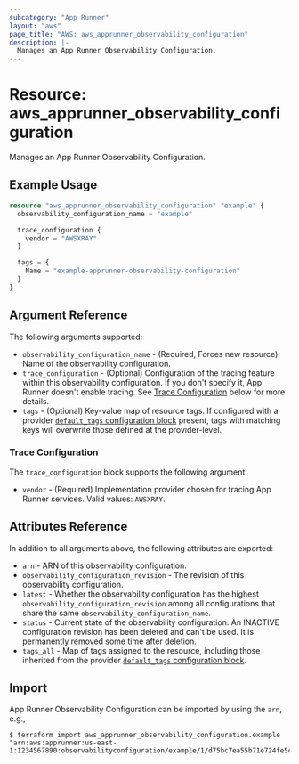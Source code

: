```yaml
---
subcategory: "App Runner"
layout: "aws"
page_title: "AWS: aws_apprunner_observability_configuration"
description: |-
  Manages an App Runner Observability Configuration.
---
```


# Resource: aws_apprunner_observability_configuration

Manages an App Runner Observability Configuration.

## Example Usage

```terraform
resource "aws_apprunner_observability_configuration" "example" {
  observability_configuration_name = "example"

  trace_configuration {
    vendor = "AWSXRAY"
  }

  tags = {
    Name = "example-apprunner-observability-configuration"
  }
}
```

## Argument Reference

The following arguments supported:

* `observability_configuration_name` - (Required, Forces new resource) Name of the observability configuration.
* `trace_configuration` - (Optional) Configuration of the tracing feature within this observability configuration. If you don't specify it, App Runner doesn't enable tracing. See [Trace Configuration](#trace-configuration) below for more details.
* `tags` - (Optional) Key-value map of resource tags. If configured with a provider [`default_tags` configuration block](https://registry.terraform.io/providers/hashicorp/aws/latest/docs#default_tags-configuration-block) present, tags with matching keys will overwrite those defined at the provider-level.

### Trace Configuration

The `trace_configuration` block supports the following argument:

* `vendor` - (Required) Implementation provider chosen for tracing App Runner services. Valid values: `AWSXRAY`.

## Attributes Reference

In addition to all arguments above, the following attributes are exported:

* `arn` - ARN of this observability configuration.
* `observability_configuration_revision` - The revision of this observability configuration.
* `latest` - Whether the observability configuration has the highest `observability_configuration_revision` among all configurations that share the same `observability_configuration_name`.
* `status` - Current state of the observability configuration. An INACTIVE configuration revision has been deleted and can't be used. It is permanently removed some time after deletion.
* `tags_all` - Map of tags assigned to the resource, including those inherited from the provider [`default_tags` configuration block](https://registry.terraform.io/providers/hashicorp/aws/latest/docs#default_tags-configuration-block).

## Import

App Runner Observability Configuration can be imported by using the `arn`, e.g.,

```
$ terraform import aws_apprunner_observability_configuration.example "arn:aws:apprunner:us-east-1:1234567890:observabilityconfiguration/example/1/d75bc7ea55b71e724fe5c23452fe22a1
```
